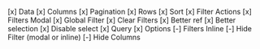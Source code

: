 [x] Data
[x] Columns
[x] Pagination
[x] Rows
[x] Sort
[x] Filter Actions
[x] Filters Modal
[x] Global Filter
[x] Clear Filters
[x] Better ref
[x] Better selection
[x] Disable select
[x] Query
[x] Options
[-] Filters Inline
[-] Hide Filter (modal or inline)
[-] Hide Columns

